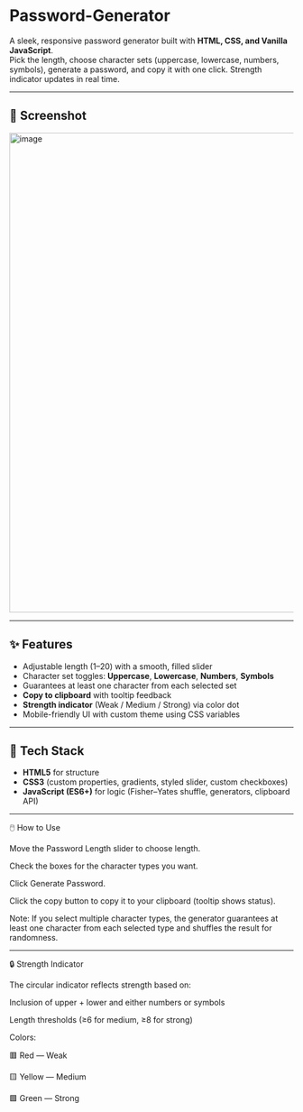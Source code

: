 # Password-Generator

A sleek, responsive password generator built with **HTML, CSS, and Vanilla JavaScript**.  
Pick the length, choose character sets (uppercase, lowercase, numbers, symbols), generate a password, and copy it with one click. Strength indicator updates in real time.

---

## 📸 Screenshot
<img width="1191" height="851" alt="image" src="https://github.com/user-attachments/assets/14ef52ff-d3f0-4e8a-b262-ac008dd0416d" />


---

## ✨ Features

- Adjustable length (1–20) with a smooth, filled slider
- Character set toggles: **Uppercase**, **Lowercase**, **Numbers**, **Symbols**
- Guarantees at least one character from each selected set
- **Copy to clipboard** with tooltip feedback
- **Strength indicator** (Weak / Medium / Strong) via color dot
- Mobile-friendly UI with custom theme using CSS variables

---

## 🧩 Tech Stack

- **HTML5** for structure  
- **CSS3** (custom properties, gradients, styled slider, custom checkboxes)  
- **JavaScript (ES6+)** for logic (Fisher–Yates shuffle, generators, clipboard API)

---

🖱️ How to Use

Move the Password Length slider to choose length.

Check the boxes for the character types you want.

Click Generate Password.

Click the copy button to copy it to your clipboard (tooltip shows status).

Note: If you select multiple character types, the generator guarantees at least one character from each selected type and shuffles the result for randomness.

---

🔒 Strength Indicator

The circular indicator reflects strength based on:

Inclusion of upper + lower and either numbers or symbols

Length thresholds (≥6 for medium, ≥8 for strong)

Colors:

🟥 Red — Weak

🟨 Yellow — Medium

🟩 Green — Strong

  
